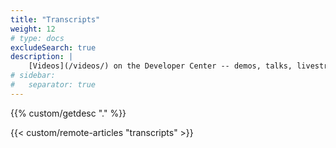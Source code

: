 ```yaml
---
title: "Transcripts"
weight: 12
# type: docs
excludeSearch: true
description: |
    [Videos](/videos/) on the Developer Center -- demos, talks, livestreams, and more -- need transcripts. Here they be.
# sidebar:
#   separator: true
---
```


<div class="hx-mt-6 hx-mb-6">
{{% custom/getdesc "." %}}
</div>

{{< custom/remote-articles "transcripts" >}}

